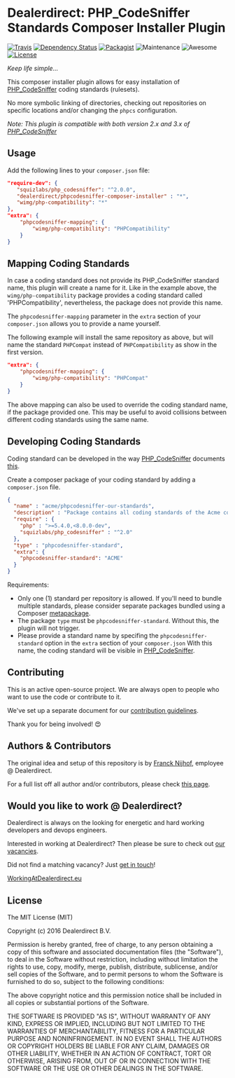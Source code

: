 # Dealerdirect: PHP_CodeSniffer Standards Composer Installer Plugin

[![Travis](https://img.shields.io/travis/DealerDirect/phpcodesniffer-composer-installer.svg?style=flat-square)](https://travis-ci.org/DealerDirect/phpcodesniffer-composer-installer)
[![Dependency Status](https://www.versioneye.com/user/projects/580be0d1d65a7716b613a790/badge.svg?style=flat-square)](https://www.versioneye.com/user/projects/580be0d1d65a7716b613a790)
[![Packagist](https://img.shields.io/packagist/dt/dealerdirect/phpcodesniffer-composer-installer.svg?style=flat-square)](https://packagist.org/packages/dealerdirect/phpcodesniffer-composer-installer)
![Maintenance](https://img.shields.io/maintenance/yes/2016.svg?style=flat-square)
![Awesome](https://img.shields.io/badge/awesome%3F-yes-brightgreen.svg?style=flat-square)
[![License](https://img.shields.io/github/license/dealerdirect/phpcodesniffer-composer-installer.svg?style=flat-square)](https://github.com/DealerDirect/phpcodesniffer-composer-installer)

*Keep life simple...*

This composer installer plugin allows for easy installation of [PHP_CodeSniffer] coding standards (rulesets).

No more symbolic linking of directories, checking out repositories on specific locations and/or changing
the `phpcs` configuration.

*Note: This plugin is compatible with both version 2.x and 3.x of
[PHP_CodeSniffer]*

[PHP_CodeSniffer]: https://github.com/squizlabs/PHP_CodeSniffer

## Usage

Add the following lines to your `composer.json` file:

```json
"require-dev": {
   "squizlabs/php_codesniffer": "^2.0.0",
   "dealerdirect/phpcodesniffer-composer-installer" : "*",
   "wimg/php-compatibility": "*"
},
"extra": {
    "phpcodesniffer-mapping": {
        "wimg/php-compatibility": "PHPCompatibility"
    }
}
```
## Mapping Coding Standards

In case a coding standard does not provide its PHP_CodeSniffer standard name, this plugin
will create a name for it. Like in the example above, the `wimg/php-compatibility` package
provides a coding standard called 'PHPCompatibility', nevertheless, the package does not
provide this name.

The `phpcodesniffer-mapping` parameter in the `extra` section of your `composer.json` allows
you to provide a name yourself.

The following example will install the same repository as above, but will name the standard
`PHPCompat` instead of `PHPCompatibility` as show in the first version.

```json
"extra": {
    "phpcodesniffer-mapping": {
        "wimg/php-compatibility": "PHPCompat"
    }
}
```

The above mapping can also be used to override the coding standard name, if the package
provided one. This may be useful to avoid collisions between different coding standards
using the same name.

## Developing Coding Standards

Coding standard can be developed in the way [PHP_CodeSniffer] documents [this].

Create a composer package of your coding standard by adding a `composer.json` file.

```json
{
  "name" : "acme/phpcodesniffer-our-standards",
  "description" : "Package contains all coding standards of the Acme company",
  "require" : {
    "php" : ">=5.4.0,<8.0.0-dev",
    "squizlabs/php_codesniffer" : "^2.0"
  },
  "type" : "phpcodesniffer-standard",
  "extra": {
    "phpcodesniffer-standard": "ACME"
  }
}
```

Requirements:
* Only one (1) standard per repository is allowed. If you'll need to bundle multiple standards, please consider separate packages bundled using a Composer [metapackage].
* The package `type` must be `phpcodesniffer-standard`. Without this, the plugin will not trigger.
* Please provide a standard name by specifing the `phpcodesniffer-standard` option in the `extra` section of your `composer.json` With this name, the coding standard will be visible in [PHP_CodeSniffer].

[this]: https://github.com/squizlabs/PHP_CodeSniffer/wiki/Coding-Standard-Tutorial
[metapackage]: https://getcomposer.org/doc/04-schema.md#type

## Contributing

This is an active open-source project. We are always open to people who want to use the code or contribute to it.

We've set up a separate document for our [contribution guidelines].

Thank you for being involved! :heart_eyes:

[contribution guidelines]: https://github.com/dealerdirect/phpcodesniffer-composer-installer/blob/master/CONTRIBUTING.md

## Authors & Contributors

The original idea and setup of this repository is by [Franck Nijhof], employee @ Dealerdirect.

For a full list off all author and/or contributors, please check [this page].

[this page]: https://github.com/dealerdirect/phpcodesniffer-composer-installer/graphs/contributors
[Franck Nijhof]: https://github.com/frenck

## Would you like to work @ Dealerdirect?

Dealerdirect is always on the looking for energetic and hard working developers and devops engineers.

Interested in working at Dealerdirect? Then please be sure to check out [our vacancies].

Did not find a matching vacancy? Just [get in touch]!

[WorkingAtDealerdirect.eu]

[our vacancies]: http://workingatdealerdirect.eu/?post_type=vacancy&s=&department=99
[get in touch]: http://workingatdealerdirect.eu/open-sollicitatie/
[WorkingAtDealerdirect.eu]: http://www.workingatdealerdirect.eu

## License

The MIT License (MIT)

Copyright (c) 2016 Dealerdirect B.V.

Permission is hereby granted, free of charge, to any person obtaining a copy
of this software and associated documentation files (the "Software"), to deal
in the Software without restriction, including without limitation the rights
to use, copy, modify, merge, publish, distribute, sublicense, and/or sell
copies of the Software, and to permit persons to whom the Software is
furnished to do so, subject to the following conditions:

The above copyright notice and this permission notice shall be included in
all copies or substantial portions of the Software.

THE SOFTWARE IS PROVIDED "AS IS", WITHOUT WARRANTY OF ANY KIND, EXPRESS OR
IMPLIED, INCLUDING BUT NOT LIMITED TO THE WARRANTIES OF MERCHANTABILITY,
FITNESS FOR A PARTICULAR PURPOSE AND NONINFRINGEMENT.  IN NO EVENT SHALL THE
AUTHORS OR COPYRIGHT HOLDERS BE LIABLE FOR ANY CLAIM, DAMAGES OR OTHER
LIABILITY, WHETHER IN AN ACTION OF CONTRACT, TORT OR OTHERWISE, ARISING FROM,
OUT OF OR IN CONNECTION WITH THE SOFTWARE OR THE USE OR OTHER DEALINGS IN
THE SOFTWARE.
